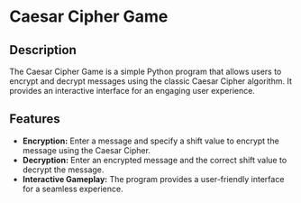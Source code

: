 # Caesar Cipher Game

## Description

The Caesar Cipher Game is a simple Python program that allows users to encrypt and decrypt messages using the classic Caesar Cipher algorithm. It provides an interactive interface for an engaging user experience.

## Features

- **Encryption:** Enter a message and specify a shift value to encrypt the message using the Caesar Cipher.
- **Decryption:** Enter an encrypted message and the correct shift value to decrypt the message.
- **Interactive Gameplay:** The program provides a user-friendly interface for a seamless experience.
